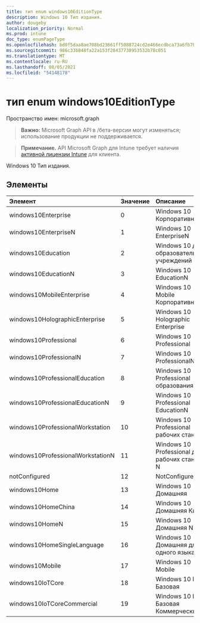 ```yaml
---
title: тип enum windows10EditionType
description: Windows 10 Тип издания.
author: dougeby
localization_priority: Normal
ms.prod: intune
doc_type: enumPageType
ms.openlocfilehash: bd0f5daa8ae708bd23661ff5088724cd2e466ecdbca73a6fb7b46540a22535e2
ms.sourcegitcommit: 986c33b848fa22a153f28437738953532b78c051
ms.translationtype: MT
ms.contentlocale: ru-RU
ms.lasthandoff: 08/05/2021
ms.locfileid: "54148178"
---
```

# <a name="windows10editiontype-enum-type"></a>тип enum windows10EditionType

Пространство имен: microsoft.graph

> **Важно:** Microsoft Graph API в /бета-версии могут изменяться; использование продукции не поддерживается.

> **Примечание.** API Microsoft Graph для Intune требует наличия [активной лицензии Intune](https://go.microsoft.com/fwlink/?linkid=839381) для клиента.

Windows 10 Тип издания.

## <a name="members"></a>Элементы
|Элемент|Значение|Описание|
|:---|:---|:---|
|windows10Enterprise|0|Windows 10 Корпоративная|
|windows10EnterpriseN|1 |Windows 10 EnterpriseN|
|windows10Education|2|Windows 10 для образовательных учреждений|
|windows10EducationN|3 |Windows 10 EducationN|
|windows10MobileEnterprise|4 |Windows 10 Mobile Корпоративная|
|windows10HolographicEnterprise|5 |Windows 10 Holographic Enterprise|
|windows10Professional|6 |Windows 10 Professional|
|windows10ProfessionalN|7 |Windows 10 ProfessionalN|
|windows10ProfessionalEducation|8 |Windows 10 Professional образования|
|windows10ProfessionalEducationN|9 |Windows 10 Professional EducationN|
|windows10ProfessionalWorkstation|10 |Windows 10 Professional рабочих станций|
|windows10ProfessionalWorkstationN|11 |Windows 10 Professional для рабочих станций N|
|notConfigured|12 |NotConfigured|
|windows10Home|13 |Windows 10 Домашняя|
|windows10HomeChina|14 |Windows 10 Домашняя Китай|
|windows10HomeN|15 |Windows 10 Домашняя N|
|windows10HomeSingleLanguage|16 |Windows 10 Домашняя для одного языка|
|windows10Mobile|17 |Windows 10 Mobile|
|windows10IoTCore|18 |Windows 10 IoT Базовая|
|windows10IoTCoreCommercial|19|Windows 10 IoT Базовая Коммерческие|




